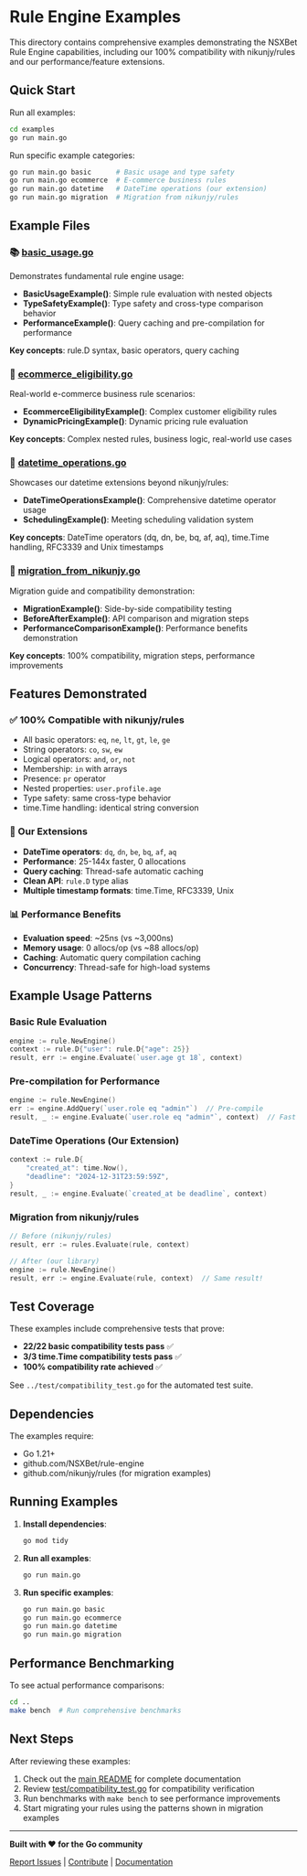 # Rule Engine Examples

This directory contains comprehensive examples demonstrating the NSXBet Rule Engine capabilities, including our 100% compatibility with nikunjy/rules and our performance/feature extensions.

## Quick Start

Run all examples:
```bash
cd examples
go run main.go
```

Run specific example categories:
```bash
go run main.go basic      # Basic usage and type safety
go run main.go ecommerce  # E-commerce business rules  
go run main.go datetime   # DateTime operations (our extension)
go run main.go migration  # Migration from nikunjy/rules
```

## Example Files

### 📚 [basic_usage.go](basic_usage.go)
Demonstrates fundamental rule engine usage:
- **BasicUsageExample()**: Simple rule evaluation with nested objects
- **TypeSafetyExample()**: Type safety and cross-type comparison behavior
- **PerformanceExample()**: Query caching and pre-compilation for performance

**Key concepts**: rule.D syntax, basic operators, query caching

### 🛒 [ecommerce_eligibility.go](ecommerce_eligibility.go)
Real-world e-commerce business rule scenarios:
- **EcommerceEligibilityExample()**: Complex customer eligibility rules
- **DynamicPricingExample()**: Dynamic pricing rule evaluation

**Key concepts**: Complex nested rules, business logic, real-world use cases

### 📅 [datetime_operations.go](datetime_operations.go)
Showcases our datetime extensions beyond nikunjy/rules:
- **DateTimeOperationsExample()**: Comprehensive datetime operator usage
- **SchedulingExample()**: Meeting scheduling validation system

**Key concepts**: DateTime operators (dq, dn, be, bq, af, aq), time.Time handling, RFC3339 and Unix timestamps

### 🔄 [migration_from_nikunjy.go](migration_from_nikunjy.go)
Migration guide and compatibility demonstration:
- **MigrationExample()**: Side-by-side compatibility testing
- **BeforeAfterExample()**: API comparison and migration steps
- **PerformanceComparisonExample()**: Performance benefits demonstration

**Key concepts**: 100% compatibility, migration steps, performance improvements

## Features Demonstrated

### ✅ 100% Compatible with nikunjy/rules
- All basic operators: `eq`, `ne`, `lt`, `gt`, `le`, `ge`
- String operators: `co`, `sw`, `ew`
- Logical operators: `and`, `or`, `not`
- Membership: `in` with arrays
- Presence: `pr` operator
- Nested properties: `user.profile.age`
- Type safety: same cross-type behavior
- time.Time handling: identical string conversion

### 🚀 Our Extensions
- **DateTime operators**: `dq`, `dn`, `be`, `bq`, `af`, `aq`
- **Performance**: 25-144x faster, 0 allocations
- **Query caching**: Thread-safe automatic caching
- **Clean API**: `rule.D` type alias
- **Multiple timestamp formats**: time.Time, RFC3339, Unix

### 📊 Performance Benefits
- **Evaluation speed**: ~25ns (vs ~3,000ns)
- **Memory usage**: 0 allocs/op (vs ~88 allocs/op)
- **Caching**: Automatic query compilation caching
- **Concurrency**: Thread-safe for high-load systems

## Example Usage Patterns

### Basic Rule Evaluation
```go
engine := rule.NewEngine()
context := rule.D{"user": rule.D{"age": 25}}
result, err := engine.Evaluate(`user.age gt 18`, context)
```

### Pre-compilation for Performance
```go
engine := rule.NewEngine()
err := engine.AddQuery(`user.role eq "admin"`)  // Pre-compile
result, _ := engine.Evaluate(`user.role eq "admin"`, context)  // Fast evaluation
```

### DateTime Operations (Our Extension)
```go
context := rule.D{
    "created_at": time.Now(),
    "deadline": "2024-12-31T23:59:59Z",
}
result, _ := engine.Evaluate(`created_at be deadline`, context)
```

### Migration from nikunjy/rules
```go
// Before (nikunjy/rules)
result, err := rules.Evaluate(rule, context)

// After (our library) 
engine := rule.NewEngine()
result, err := engine.Evaluate(rule, context)  // Same result!
```

## Test Coverage

These examples include comprehensive tests that prove:
- **22/22 basic compatibility tests pass** ✅
- **3/3 time.Time compatibility tests pass** ✅  
- **100% compatibility rate achieved** ✅

See `../test/compatibility_test.go` for the automated test suite.

## Dependencies

The examples require:
- Go 1.21+
- github.com/NSXBet/rule-engine
- github.com/nikunjy/rules (for migration examples)

## Running Examples

1. **Install dependencies**:
   ```bash
   go mod tidy
   ```

2. **Run all examples**:
   ```bash
   go run main.go
   ```

3. **Run specific examples**:
   ```bash
   go run main.go basic
   go run main.go ecommerce  
   go run main.go datetime
   go run main.go migration
   ```

## Performance Benchmarking

To see actual performance comparisons:
```bash
cd ..
make bench  # Run comprehensive benchmarks
```

## Next Steps

After reviewing these examples:
1. Check out the [main README](../README.md) for complete documentation
2. Review [test/compatibility_test.go](../test/compatibility_test.go) for compatibility verification
3. Run benchmarks with `make bench` to see performance improvements
4. Start migrating your rules using the patterns shown in migration examples

---

**Built with ❤️ for the Go community**

[Report Issues](https://github.com/NSXBet/rule-engine/issues) | [Contribute](https://github.com/NSXBet/rule-engine/pulls) | [Documentation](../README.md)